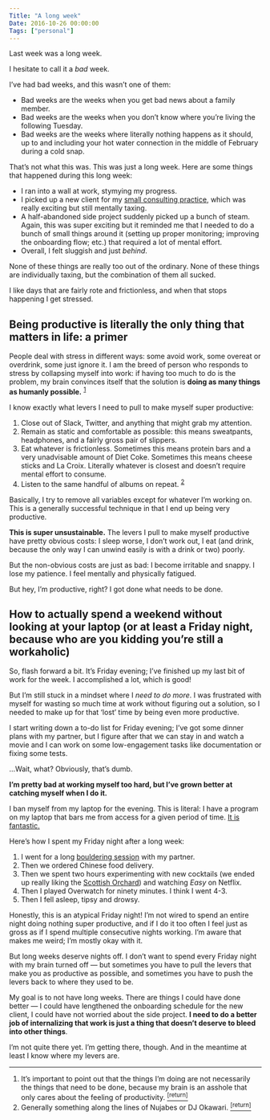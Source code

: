 ```yaml
---
Title: "A long week"
Date: 2016-10-26 00:00:00
Tags: ["personal"]
---
```


<p>Last week was a long week.</p>


<p>I hesitate to call it a <em>bad</em> week.</p>


<p>I’ve had bad weeks, and this wasn’t one of them:</p>


<ul>
<li>Bad weeks are the weeks when you get bad news about a family member.</li>
<li>Bad weeks are the weeks when you don’t know where you’re living the following Tuesday.</li>
<li>Bad weeks are the weeks where literally nothing happens as it should, up to and including your hot water connection in the middle of February during a cold snap.</li>
</ul>


<p>That’s not what this was.  This was just a long week.  Here are some things that happened during this long week:</p>


<ul>
<li>I ran into a wall at work, stymying my progress.</li>
<li>I picked up a new client for my <a href="http://villageblacksmith.consulting">small consulting practice</a>, which was really exciting but still mentally taxing.</li>
<li>A half-abandoned side project suddenly picked up a bunch of steam.  Again, this was super exciting but it reminded me that I needed to do a bunch of small things around it (setting up proper monitoring; improving the onboarding flow; etc.) that required a lot of mental effort.</li>
<li>Overall, I felt sluggish and just <em>behind</em>.</li>
</ul>


<p>None of these things are really too out of the ordinary.  None of these things are individually taxing, but the combination of them all sucked.</p>


<p>I like days that are fairly rote and frictionless, and when that stops happening I get stressed.</p>


<h2 id="being-productive-is-literally-the-only-thing-that-matters-in-life-a-primer">Being productive is literally the only thing that matters in life: a primer</h2>


<p>People deal with stress in different ways: some avoid work, some overeat or overdrink, some just ignore it.  I am the breed of person who responds to stress by collapsing myself into work: if having too much to do is the problem, my brain convinces itself that the solution is <strong>doing as many things as humanly possible.</strong> <sup class="footnote-ref" id="fnref:1"><a href="#fn:1" rel="footnote">1</a></sup></p>


<p>I know exactly what levers I need to pull to make myself super productive:</p>


<ol>
<li>Close out of Slack, Twitter, and anything that might grab my attention.</li>
<li>Remain as static and comfortable as possible: this means sweatpants, headphones, and a fairly gross pair of slippers.</li>
<li>Eat whatever is frictionless.  Sometimes this means protein bars and a very unadvisable amount of Diet Coke. Sometimes this means cheese sticks and La Croix.  Literally whatever is closest and doesn’t require mental effort to consume.</li>
<li>Listen to the same handful of albums on repeat. <sup class="footnote-ref" id="fnref:2"><a href="#fn:2" rel="footnote">2</a></sup></li>
</ol>


<p>Basically, I try to remove all variables except for whatever I’m working on.  This is a generally successful technique in that I end up being very productive.</p>


<p><strong>This is super unsustainable.</strong>  The levers I pull to make myself productive have pretty obvious costs: I sleep worse, I don’t work out, I eat (and drink, because the only way I can unwind easily is with a drink or two) poorly.</p>


<p>But the non-obvious costs are just as bad: I become irritable and snappy.  I lose my patience.  I feel mentally and physically fatigued.</p>


<p>But hey, I’m productive, right?  I got done what needs to be done.</p>


<h2 id="how-to-actually-spend-a-weekend-without-looking-at-your-laptop-or-at-least-a-friday-night-because-who-are-you-kidding-you-re-still-a-workaholic">How to actually spend a weekend without looking at your laptop (or at least a Friday night, because who are you kidding you’re still a workaholic)</h2>


<p>So, flash forward a bit.  It’s Friday evening; I’ve finished up my last bit of work for the week.  I accomplished a lot, which is good!</p>


<p>But I’m still stuck in a mindset where I <em>need to do more</em>.  I was frustrated with myself for wasting so much time at work without figuring out a solution, so I needed to make up for that ‘lost’ time by being even more productive.</p>


<p>I start writing down a to-do list for Friday evening; I’ve got some dinner plans with my partner, but I figure after that we can stay in and watch a movie and I can work on some low-engagement tasks like documentation or fixing some tests.</p>


<p>…Wait, what? Obviously, that’s dumb.</p>


<p><strong>I’m pretty bad at working myself too hard, but I’ve grown better at catching myself when I do it.</strong></p>


<p>I ban myself from my laptop for the evening.  This is literal: I have a program on my laptop that bars me from access for a given period of time.  <a href="https://getcoldturkey.com/">It is fantastic.</a></p>


<p>Here’s how I spent my Friday night after a long week:</p>


<ol>
<li>I went for a long <a href="http://seattleboulderingproject.com">bouldering session</a> with my partner.</li>
<li>Then we ordered Chinese food delivery.</li>
<li>Then we spent two hours experimenting with new cocktails (we ended up really liking the <a href="https://getbarback.com/recipes/scottish-orchard/">Scottish Orchard</a>) and watching <em>Easy</em> on Netflix.</li>
<li>Then I played Overwatch for ninety minutes. I think I went 4-3.</li>
<li>Then I fell asleep, tipsy and drowsy.</li>
</ol>


<p>Honestly, this is an atypical Friday night!  I’m not wired to spend an entire night doing nothing super productive, and if I do it too often I feel just as gross as if I spend multiple consecutive nights working.  I’m aware that makes me weird; I’m mostly okay with it.</p>


<p>But long weeks deserve nights off.  I don’t want to spend every Friday night with my brain turned off — but sometimes you have to pull the levers that make you as productive as possible, and sometimes you have to push the levers back to where they used to be.</p>


<p>My goal is to not have long weeks.  There are things I could have done better — I could have lengthened the onboarding schedule for the new client, I could have not worried about the side project.  <strong>I need to do a better job of internalizing that work is just a thing that doesn’t deserve to bleed into other things</strong>.</p>


<p>I’m not quite there yet.  I’m getting there, though.  And in the meantime at least I know where my levers are.</p>


<div class="footnotes">
<hr/>
<ol>
<li id="fn:1">It’s important to point out that the things I’m doing are not necessarily the things that need to be done, because my brain is an asshole that only cares about the feeling of productivity.
 <a class="footnote-return" href="#fnref:1"><sup>[return]</sup></a></li>
<li id="fn:2">Generally something along the lines of Nujabes or DJ Okawari.
 <a class="footnote-return" href="#fnref:2"><sup>[return]</sup></a></li>
</ol>
</div>
	